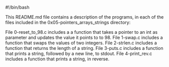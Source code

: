 #!/bin/bash

This README.md file contains a description of the programs, in each of the files included in the 0x05-pointers_arrays_strings directory:

File 0-reset_to_98.c includes a a function that takes a pointer to an int as parameter and updates the value it points to to 98.
File 1-swap.c includes a function that swaps the values of two integers.
File 2-strlen.c includes a function that returns the length of a string.
File 3-puts.c includes a function that prints a string, followed by a new line, to stdout.
File 4-print_rev.c includes a function that prints a string, in reverse.
